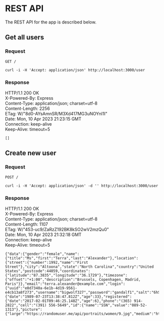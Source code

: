 # REST API

The REST API for the app is described below.

## Get all users

### Request

`GET /`

    curl -i -H 'Accept: application/json' http://localhost:3000/user

### Response

   HTTP/1.1 200 OK  
   X-Powered-By: Express  
   Content-Type: application/json; charset=utf-8  
   Content-Length: 2256  
   ETag: W/"8d0-AYsAmnSR/M3Xd417MG3uNOYnI1I"  
   Date: Mon, 10 Apr 2023 21:23:15 GMT  
   Connection: keep-alive  
   Keep-Alive: timeout=5  

    []

## Create new user

### Request

`POST /`

    curl -i -H 'Accept: application/json' -d '' http://localhost:3000/user

### Response

HTTP/1.1 200 OK  
X-Powered-By: Express  
Content-Type: application/json; charset=utf-8  
Content-Length: 1107  
ETag: W/"453-uc9/ZaRzZ192BK8kSO2wV2mzQu0"  
Date: Mon, 10 Apr 2023 21:32:18 GMT  
Connection: keep-alive  
Keep-Alive: timeout=5  

    {"data":{"gender":"female","name":{"title":"Ms","first":"Terra","last":"Alexander"},"location":{"street":{"number":1992,"name":"First Street"},"city":"Altoona","state":"North Carolina","country":"United States","postcode":44059,"coordinates":{"latitude":"87.3835","longitude":"36.1729"},"timezone":{"offset":"+1:00","description":"Brussels, Copenhagen, Madrid, Paris"}},"email":"terra.alexander@example.com","login":{"uuid":"e0d7340a-6e1b-4d19-9561-e4cb13a8f273","username":"bigwolf327","password":"gandalf1","salt":"6hS1gMMv","md5":"ea70d94422ff3087cfc856ba27ac120c","sha1":"d1504cfaba42f50e7434ca165a8d1dc856aade20","sha256":"e4eadfd6236c012655b1dae4d8b2ad79af56f86b1fc427c01d8a2637c76d869a"},"dob":{"date":"1989-07-23T13:38:47.812Z","age":33},"registered":{"date":"2017-02-01T09:46:25.148Z","age":6},"phone":"(365) 914-2822","cell":"(391) 556-5649","id":{"name":"SSN","value":"089-52-1313"},"picture":{"large":"https://randomuser.me/api/portraits/women/9.jpg","medium":"https://randomuser.me/api/portraits/med/women/9.jpg","thumbnail":"https://randomuser.me/api/portraits/thumb/women/9.jpg"},"nat":"US"}}
